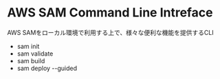 # AWS SAM Command Line Intreface
AWS SAMをローカル環境で利用する上で、様々な便利な機能を提供するCLI
- sam init
- sam validate
- sam build
- sam deploy --guided
